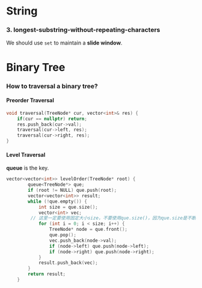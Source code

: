 # String

### 3. longest-substring-without-repeating-characters

We should use `set` to maintain a **slide window**.

# Binary Tree

### How to traversal a binary tree?

#### Preorder Traversal

```c++
void traversal(TreeNode* cur, vector<int>& res) {
    if(cur == nullptr) return;
    res.push_back(cur->val);
    traversal(cur->left, res);
    traversal(cur->right, res);
}
```



#### Level Traversal

**queue** is the key.

```c++
vector<vector<int>> levelOrder(TreeNode* root) {
        queue<TreeNode*> que;
        if (root != NULL) que.push(root);
        vector<vector<int>> result;
        while (!que.empty()) {
            int size = que.size();
            vector<int> vec;
         // 这里一定要使用固定大小size，不要使用que.size()，因为que.size是不断变化的
            for (int i = 0; i < size; i++) {
                TreeNode* node = que.front();
                que.pop();
                vec.push_back(node->val);
                if (node->left) que.push(node->left);
                if (node->right) que.push(node->right);
            }
            result.push_back(vec);
        }
        return result;
    }
```

